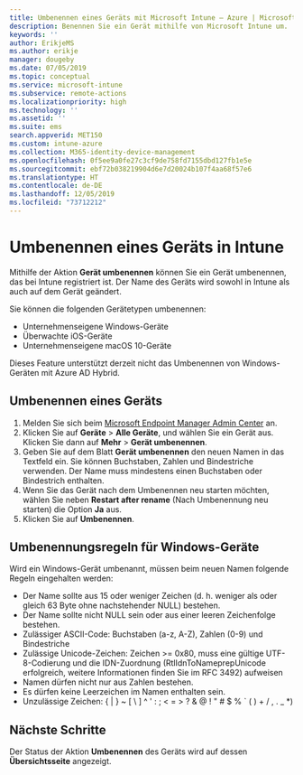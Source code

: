 ```yaml
---
title: Umbenennen eines Geräts mit Microsoft Intune – Azure | Microsoft-Dokumentation
description: Benennen Sie ein Gerät mithilfe von Microsoft Intune um.
keywords: ''
author: ErikjeMS
ms.author: erikje
manager: dougeby
ms.date: 07/05/2019
ms.topic: conceptual
ms.service: microsoft-intune
ms.subservice: remote-actions
ms.localizationpriority: high
ms.technology: ''
ms.assetid: ''
ms.suite: ems
search.appverid: MET150
ms.custom: intune-azure
ms.collection: M365-identity-device-management
ms.openlocfilehash: 0f5ee9a0fe27c3cf9de758fd7155dbd127fb1e5e
ms.sourcegitcommit: ebf72b038219904d6e7d20024b107f4aa68f57e6
ms.translationtype: HT
ms.contentlocale: de-DE
ms.lasthandoff: 12/05/2019
ms.locfileid: "73712212"
---
```

# <a name="rename-a-device-in-intune"></a>Umbenennen eines Geräts in Intune

Mithilfe der Aktion **Gerät umbenennen** können Sie ein Gerät umbenennen, das bei Intune registriert ist. Der Name des Geräts wird sowohl in Intune als auch auf dem Gerät geändert.

Sie können die folgenden Gerätetypen umbenennen:
- Unternehmenseigene Windows-Geräte 
- Überwachte iOS-Geräte
- Unternehmenseigene macOS 10-Geräte

Dieses Feature unterstützt derzeit nicht das Umbenennen von Windows-Geräten mit Azure AD Hybrid.

## <a name="rename-a-device"></a>Umbenennen eines Geräts

1. Melden Sie sich beim [Microsoft Endpoint Manager Admin Center](https://go.microsoft.com/fwlink/?linkid=2109431) an.
3. Klicken Sie auf **Geräte** > **Alle Geräte**, und wählen Sie ein Gerät aus. Klicken Sie dann auf **Mehr** > **Gerät umbenennen**.
4. Geben Sie auf dem Blatt **Gerät umbenennen** den neuen Namen in das Textfeld ein. Sie können Buchstaben, Zahlen und Bindestriche verwenden. Der Name muss mindestens einen Buchstaben oder Bindestrich enthalten.
5. Wenn Sie das Gerät nach dem Umbenennen neu starten möchten, wählen Sie neben **Restart after rename** (Nach Umbenennung neu starten) die Option **Ja** aus.
6. Klicken Sie auf **Umbenennen**.

## <a name="windows-device-rename-rules"></a>Umbenennungsregeln für Windows-Geräte
Wird ein Windows-Gerät umbenannt, müssen beim neuen Namen folgende Regeln eingehalten werden:
- Der Name sollte aus 15 oder weniger Zeichen (d. h. weniger als oder gleich 63 Byte ohne nachstehender NULL) bestehen.
- Der Name sollte nicht NULL sein oder aus einer leeren Zeichenfolge bestehen.
- Zulässiger ASCII-Code: Buchstaben (a-z, A-Z), Zahlen (0-9) und Bindestriche
- Zulässige Unicode-Zeichen: Zeichen >= 0x80, muss eine gültige UTF-8-Codierung und die IDN-Zuordnung (RtlIdnToNameprepUnicode erfolgreich, weitere Informationen finden Sie im RFC 3492) aufweisen
- Namen dürfen nicht nur aus Zahlen bestehen.
- Es dürfen keine Leerzeichen im Namen enthalten sein.
- Unzulässige Zeichen: { | } ~ [ \ ] ^ ' : ; < = > ? & @ ! " # $ % ` ( ) + / , . _ *)


## <a name="next-steps"></a>Nächste Schritte

Der Status der Aktion **Umbenennen** des Geräts wird auf dessen **Übersichtsseite** angezeigt.
